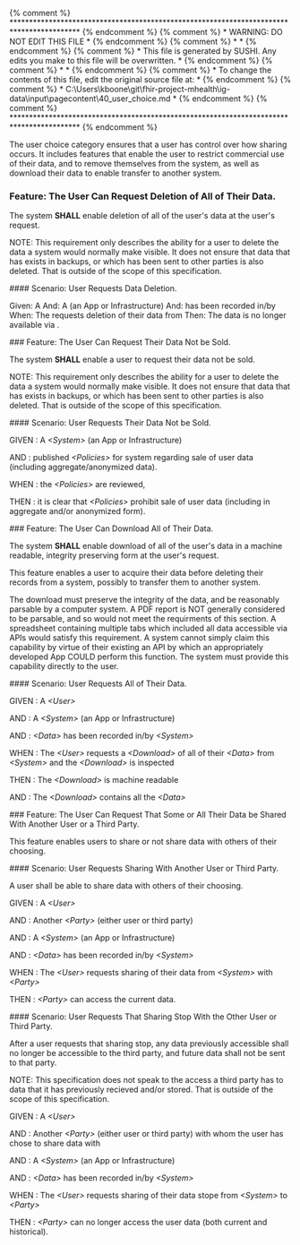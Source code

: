 {% comment %} ***************************************************************************************** {% endcomment %}
{% comment %} *                            WARNING: DO NOT EDIT THIS FILE                             * {% endcomment %}
{% comment %} *                                                                                       * {% endcomment %}
{% comment %} * This file is generated by SUSHI. Any edits you make to this file will be overwritten. * {% endcomment %}
{% comment %} *                                                                                       * {% endcomment %}
{% comment %} * To change the contents of this file, edit the original source file at:                * {% endcomment %}
{% comment %} * C:\Users\kboone\git\fhir-project-mhealth\ig-data\input\pagecontent\40_user_choice.md  * {% endcomment %}
{% comment %} ***************************************************************************************** {% endcomment %}

The user choice category ensures that a user has control over how sharing occurs.
It includes features that enable the user to restrict commercial use of their data,
and to remove themselves from the system, as well as download their data to enable transfer
to another system.
<span id='the-user-can-request-deletion-of-all-of-their-data.'/>
### <span class='glyphicon text-success glyphicon-phone'/> <span class='glyphicon text-success glyphicon-cloud'/> Feature: The User Can Request Deletion of All of Their Data.

The system **SHALL** enable deletion of all of the user's data at the user's request.

NOTE: This requirement only describes the ability for a user to delete the data
a system would normally make visible.  It does not ensure that data that has
exists in backups, or which has been sent to other parties is also deleted.  That
is outside of the scope of this specification.


<span id='user-requests-data-deletion.'/>
#### Scenario: User Requests Data Deletion.

Given: A <User>
  And: A <System> (an App or Infrastructure)
  And: <Data> has been recorded in/by <System>
 When: The <User> requests deletion of their data from <System>
 Then: The data is no longer available via <System>.


<span id='the-user-can-request-their-data-not-be-sold.'/>
### <span class='glyphicon text-success glyphicon-phone'/> <span class='glyphicon text-success glyphicon-cloud'/> Feature: The User Can Request Their Data Not be Sold.

The system **SHALL** enable a user to request their data not be sold.

NOTE: This requirement only describes the ability for a user to delete the data
a system would normally make visible.  It does not ensure that data that has
exists in backups, or which has been sent to other parties is also deleted.  That
is outside of the scope of this specification.


<span id='user-requests-their-data-not-be-sold.'/>
#### Scenario: User Requests Their Data Not be Sold.


GIVEN
: A <i>&lt;System&gt;</i> (an App or Infrastructure)

   AND
   : published <i>&lt;Policies&gt;</i> for system regarding sale of user data (including aggregate/anonymized data).

WHEN
: the <i>&lt;Policies&gt;</i> are reviewed,

THEN
: it is clear that <i>&lt;Policies&gt;</i> prohibit sale of user data (including in aggregate and/or anonymized form).


<span id='the-user-can-download-all-of-their-data.'/>
### <span class='glyphicon text-success glyphicon-phone'/> <span class='glyphicon text-success glyphicon-cloud'/> Feature: The User Can Download All of Their Data.

The system **SHALL** enable download of all of the user's data in a machine readable, integrity
preserving form at the user's request.

This feature enables a user to acquire their data before deleting their records from a system, possibly to transfer
them to another system.

The download must preserve the integrity of the data, and be reasonably parsable by a computer system.
A PDF report is NOT generally considered to be parsable, and so would not meet the requirments of this
section.  A spreadsheet containing multiple tabs which included all data accessible via APIs would satisfy
this requirement.  A system cannot simply claim this capability by virtue of their existing an API by
which an appropriately developed App COULD perform this function.  The system must provide this capability
directly to the user.


<span id='user-requests-all-of-their-data.'/>
#### Scenario: User Requests All of Their Data.


GIVEN
: A <i>&lt;User&gt;</i>

   AND
   : A <i>&lt;System&gt;</i> (an App or Infrastructure)

   AND
   : <i>&lt;Data&gt;</i> has been recorded in/by <i>&lt;System&gt;</i>

WHEN
: The <i>&lt;User&gt;</i> requests a <i>&lt;Download&gt;</i> of all of their <i>&lt;Data&gt;</i> from <i>&lt;System&gt;</i> and the <i>&lt;Download&gt;</i> is inspected

THEN
: The <i>&lt;Download&gt;</i> is machine readable

   AND
   : The <i>&lt;Download&gt;</i> contains all the <i>&lt;Data&gt;</i>


<span id='the-user-can-request-that-some-or-all-their-data-be-shared-with-another-user-or-a-third-party.'/>
### <span class='glyphicon text-success glyphicon-phone'/> <span class='glyphicon text-success glyphicon-cloud'/> Feature: The User Can Request That Some or All Their Data be Shared With Another User or a Third Party.

This feature enables users to share or not share data with others of their choosing.


<span id='user-requests-sharing-with-another-user-or-third-party.'/>
#### <span class='glyphicon text-success glyphicon-phone'/> <span class='glyphicon text-success glyphicon-cloud'/> Scenario: User Requests Sharing With Another User or Third Party.

A user shall be able to share data with others of their choosing.

GIVEN
: A <i>&lt;User&gt;</i>

   AND
   : Another <i>&lt;Party&gt;</i> (either user or third party)

   AND
   : A <i>&lt;System&gt;</i> (an App or Infrastructure)

   AND
   : <i>&lt;Data&gt;</i> has been recorded in/by <i>&lt;System&gt;</i>

WHEN
: The <i>&lt;User&gt;</i> requests sharing of their data from <i>&lt;System&gt;</i> with <i>&lt;Party&gt;</i>

THEN
: <i>&lt;Party&gt;</i> can access the current data.


<span id='user-requests-that-sharing-stop-with-the-other-user-or-third-party.'/>
#### <span class='glyphicon text-success glyphicon-phone'/> <span class='glyphicon text-success glyphicon-cloud'/> Scenario: User Requests That Sharing Stop With the Other User or Third Party.

After a user requests that sharing stop, any data previously accessible shall no longer be
accessible to the third party, and future data shall not be sent to that party.

NOTE: This specification does not speak to the access a third party has to data that it
has previously recieved and/or stored.  That is outside of the scope of this specification.

GIVEN
: A <i>&lt;User&gt;</i>

   AND
   : Another <i>&lt;Party&gt;</i> (either user or third party) with whom the user has chose to share data with

   AND
   : A <i>&lt;System&gt;</i> (an App or Infrastructure)

   AND
   : <i>&lt;Data&gt;</i> has been recorded in/by <i>&lt;System&gt;</i>

WHEN
: The <i>&lt;User&gt;</i> requests sharing of their data stope from <i>&lt;System&gt;</i> to <i>&lt;Party&gt;</i>

THEN
: <i>&lt;Party&gt;</i> can no longer access the user data (both current and historical).

